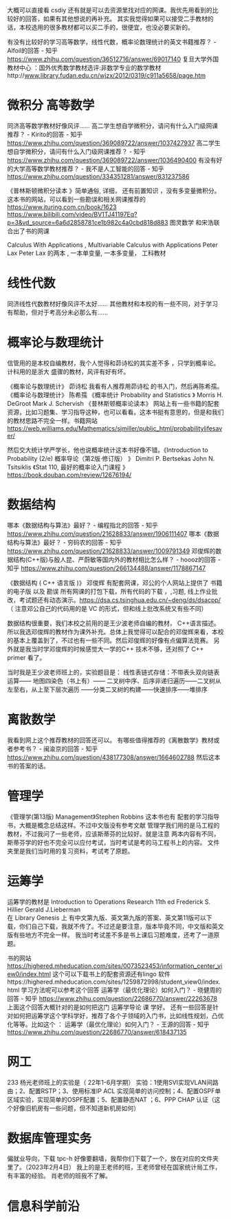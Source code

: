
大概可以直接看 csdiy 还有就是可以去资源里找对应的网课。我优先用看到的比较好的回答，如果有其他想说的再补充。
其实我觉得如果可以接受二手教材的话，本校选用的很多教材都可以买二手的，很便宜，也没必要买新的。

有没有比较好的学习高等数学，线性代数，概率论数理统计的英文书籍推荐？ - Alfoil的回答 - 知乎
https://www.zhihu.com/question/36512716/answer/69017140
复旦大学外国教材中心 ：国外优秀数学教材选评:非数学专业的数学教材http://www.library.fudan.edu.cn/wjzx/2012/0319/c911a5658/page.htm

# 微积分 高等数学
同济高等数学教材好像风评……
高二学生想自学微积分，请问有什么入门级网课推荐？ - Kirito的回答 - 知乎
https://www.zhihu.com/question/369089722/answer/1037427937
高二学生想自学微积分，请问有什么入门级网课推荐？ - 知乎
https://www.zhihu.com/question/369089722/answer/1036490400
有没有好的大学高等数学教材推荐？ - 我不是人工智能的回答 - 知乎
https://www.zhihu.com/question/334351281/answer/831237586

《普林斯顿微积分读本 》简单通俗, 详细， 还有前置知识 ，没有多变量微积分。
这本书的网站，可以看到一些勘误和相关网课推荐的  https://www.ituring.com.cn/book/1623
https://www.bilibili.com/video/BV1TJ41197Eq?p=3&vd_source=6a6d2858781ce1b982c4a0cbd818d883
图灵数学 和宋浩联合出了书的网课 

 Calculus With Applications ,  Multivariable Calculus with Applications  Peter Lax
  Peter Lax  的两本 , 一本单变量, 一本多变量， 工科教材  

# 线性代数
同济线性代数教材好像风评不太好……
其他教材和本校的有一些不同，对于学习有帮助，但对于考高分未必那么有……

# 概率论与数理统计
信管用的是本校自编教材，我个人觉得和茆诗松的其实差不多 ，只学到概率论。
计科用的是浙大 盛骤的教材，风评有好有坏。

《概率论与数理统计》    茆诗松   我看有人推荐用茆诗松 的书入门，然后再陈希孺。
《概率论与数理统计》    陈希孺
《概率统计  Probability and Statistics 》  Morris H. DeGroot  Mark J. Schervish
《普林斯顿概率论读本》     网站上有一些书籍的配套资源，比如习题集、学习指导这种，也可以看看。这本书挺有意思的，但是和我们的教材思路不完全一样。书籍网站 https://web.williams.edu/Mathematics/sjmiller/public_html/probabilitylifesaver/

然后交大统计学严学长，他也说概率统计这本书好像不错。《Introduction to Probability (2/e)  概率导论（第2版·修订版）  》 Dimitri P. Bertsekas John N. Tsitsiklis
《Stat 110, 最好的概率论入门课程 》https://book.douban.com/review/12676194/

# 数据结构

哪本《数据结构与算法》最好？ - 编程指北的回答 - 知乎
https://www.zhihu.com/question/21628833/answer/1906111407
哪本《数据结构与算法》最好？ - 穷码农的回答 - 知乎
https://www.zhihu.com/question/21628833/answer/1009791349
邓俊辉的数据结构(C++版)与殷人昆、严蔚敏等国内外的教材相比怎么样？ - hoooz的回答 - 知乎
https://www.zhihu.com/question/266134488/answer/1178867147

《数据结构 ( C++ 语言版 )》  邓俊辉  有配套网课，邓公的个人网站上提供了 书籍的电子版 以及 勘误 所有网课的打包下载，所有代码的下载 ，,习题, 线上作业批改，考试题还有动态演示。https://dsa.cs.tsinghua.edu.cn/~deng/ds/dsacpp/
（ 注意邓公自己的代码用的是 VC 的形式，但和线上批改系统又有些不同）

数据结构很重要，我们本校之前用的是王少波老师自编的教材， C++语言描述。
所以我选邓俊辉的教材作为课外补充。总体上我觉得可以配合的邓俊辉来看，本校的基本上覆盖到了，不过也有一些不同。然后邓俊辉的好像有点偏算法竞赛。
另外就是我当时学邓俊辉的时候感觉大一学的C++ 技术不够，还对照了 C++ primer 看了。

当时我是王少波老师班上的，实验题目是：
线性表链式存储：不带表头双向链表运算——   地图四染色（书上有）——  二叉树中序、后序非递归遍历——二叉树从左至右，从上至下层次遍历 ——分类二叉树的构建——快速排序——堆排序

# 离散数学
我看到网上这个推荐教材的回答还可以。
有哪些值得推荐的《离散数学》教材或者参考书？ - 闽渝京的回答 - 知乎
https://www.zhihu.com/question/438177308/answer/1664602788
然后这本书的答案的话。

# 管理学
《管理学(第13版) Management》Stephen Robbins 这本书也有 配套的学习指导书，大概是概念总结这样。不过中文版没有参考文献
管理学我们用的是马工程的教材，不过我问了一些老师，应该斯蒂芬的比较好。就是注意 两本内容有不同， 斯蒂芬学的好也不完全可以应付考试，当时考试是考的马工程书上的内容。
文件夹里是我们当时用的复习资料，考试考了原题。

# 运筹学
运筹学的教材是 
 Introduction to Operations Research 11th ed  Frederick S. Hillier  Gerald J.Lieberman  
在 Library Genesis 上 有中文第九版、英文第九版的答案、英文第11版可以下载，你们自己下载，我就不传了。不过还是要注意，版本毕竟不同，中文版和英文版有些地方不完全一样。
我当时考试差不多是书上课后习题难度，还考了一道原题。

书的网站 https://highered.mheducation.com/sites/0073523453/information_center_view0/index.html
这个可以下载书上的配套资源还有lingo 软件https://highered.mheducation.com/sites/1259872998/student_view0/index.html
学习方法呢可以参考这个回答
运筹学（最优化理论）如何入门？ - 晓健周的回答 - 知乎
https://www.zhihu.com/question/22686770/answer/22263678
上面这个回答大概针对的是如何把这门  运筹学导论  课 学好。
还有一些回答是针对如何把运筹学这个学科学好，推荐了各个子领域的入门书，比如线性规划，凸优化等等。比如这个 ：
运筹学（最优化理论）如何入门？ - 王源的回答 - 知乎
https://www.zhihu.com/question/22686770/answer/618437135

# 网工
233
杨光老师班上的实验是（ 22年1-6月学期）
实验：1使用SVI实现VLAN间路由；2、配置RSTP；3、使用标准IP ACL 实现简单的访问控制；4、配置OSPF单区域实验，实现简单的OSPF配置；5、配置静态NAT ；6、PPP  CHAP 认证（这个好像旧机房有一些问题，但不知道新机房如何）


# 数据库管理实务
偏就业导向，下载 tpc-h 好像要翻墙，我帮你们下载了一个，放在对应的文件夹里了。（2023年2月4日）
我上的是王老师的班，王老师曾经在国家统计局工作，有丰富的经验。
肖老师的班我不了解。

# 信息科学前沿
